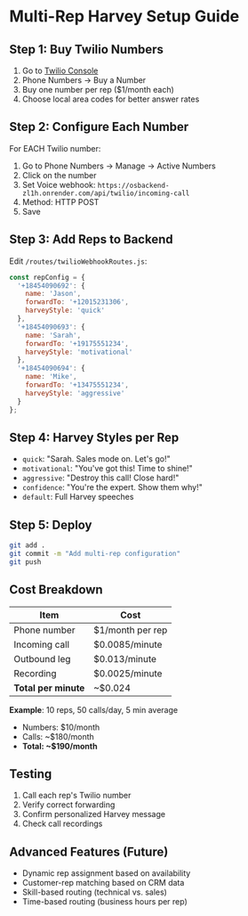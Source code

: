 # Multi-Rep Harvey Setup Guide

## Step 1: Buy Twilio Numbers

1. Go to [Twilio Console](https://console.twilio.com)
2. Phone Numbers → Buy a Number
3. Buy one number per rep ($1/month each)
4. Choose local area codes for better answer rates

## Step 2: Configure Each Number

For EACH Twilio number:
1. Go to Phone Numbers → Manage → Active Numbers
2. Click on the number
3. Set Voice webhook: `https://osbackend-zl1h.onrender.com/api/twilio/incoming-call`
4. Method: HTTP POST
5. Save

## Step 3: Add Reps to Backend

Edit `/routes/twilioWebhookRoutes.js`:

```javascript
const repConfig = {
  '+18454090692': {
    name: 'Jason',
    forwardTo: '+12015231306',
    harveyStyle: 'quick'
  },
  '+18454090693': {
    name: 'Sarah',
    forwardTo: '+19175551234',
    harveyStyle: 'motivational'
  },
  '+18454090694': {
    name: 'Mike',
    forwardTo: '+13475551234',
    harveyStyle: 'aggressive'
  }
};
```

## Step 4: Harvey Styles per Rep

- `quick`: "Sarah. Sales mode on. Let's go!"
- `motivational`: "You've got this! Time to shine!"
- `aggressive`: "Destroy this call! Close hard!"
- `confidence`: "You're the expert. Show them why!"
- `default`: Full Harvey speeches

## Step 5: Deploy

```bash
git add .
git commit -m "Add multi-rep configuration"
git push
```

## Cost Breakdown

| Item | Cost |
|------|------|
| Phone number | $1/month per rep |
| Incoming call | $0.0085/minute |
| Outbound leg | $0.013/minute |
| Recording | $0.0025/minute |
| **Total per minute** | ~$0.024 |

**Example**: 10 reps, 50 calls/day, 5 min average
- Numbers: $10/month
- Calls: ~$180/month
- **Total: ~$190/month**

## Testing

1. Call each rep's Twilio number
2. Verify correct forwarding
3. Confirm personalized Harvey message
4. Check call recordings

## Advanced Features (Future)

- Dynamic rep assignment based on availability
- Customer-rep matching based on CRM data
- Skill-based routing (technical vs. sales)
- Time-based routing (business hours per rep)